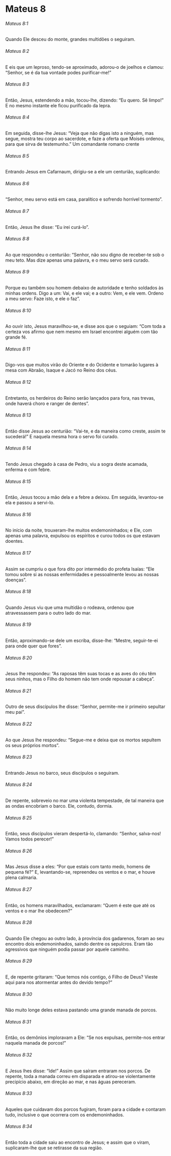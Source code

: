 # Mateus 8

###### Mateus 8:1

Quando Ele desceu do monte, grandes multidões o seguiram.

###### Mateus 8:2

E eis que um leproso, tendo-se aproximado, adorou-o de joelhos e clamou: “Senhor, se é da tua vontade podes purificar-me!”

###### Mateus 8:3

Então, Jesus, estendendo a mão, tocou-lhe, dizendo: “Eu quero. Sê limpo!” E no mesmo instante ele ficou purificado da lepra.

###### Mateus 8:4

Em seguida, disse-lhe Jesus: “Veja que não digas isto a ninguém, mas segue, mostra teu corpo ao sacerdote, e faze a oferta que Moisés ordenou, para que sirva de testemunho.” Um comandante romano crente

###### Mateus 8:5

Entrando Jesus em Cafarnaum, dirigiu-se a ele um centurião, suplicando:

###### Mateus 8:6

“Senhor, meu servo está em casa, paralítico e sofrendo horrível tormento”.

###### Mateus 8:7

Então, Jesus lhe disse: “Eu irei curá-lo”.

###### Mateus 8:8

Ao que respondeu o centurião: “Senhor, não sou digno de receber-te sob o meu teto. Mas dize apenas uma palavra, e o meu servo será curado.

###### Mateus 8:9

Porque eu também sou homem debaixo de autoridade e tenho soldados às minhas ordens. Digo a um: Vai, e ele vai; e a outro: Vem, e ele vem. Ordeno a meu servo: Faze isto, e ele o faz”.

###### Mateus 8:10

Ao ouvir isto, Jesus maravilhou-se, e disse aos que o seguiam: “Com toda a certeza vos afirmo que nem mesmo em Israel encontrei alguém com tão grande fé.

###### Mateus 8:11

Digo-vos que muitos virão do Oriente e do Ocidente e tomarão lugares à mesa com Abraão, Isaque e Jacó no Reino dos céus.

###### Mateus 8:12

Entretanto, os herdeiros do Reino serão lançados para fora, nas trevas, onde haverá choro e ranger de dentes”.

###### Mateus 8:13

Então disse Jesus ao centurião: “Vai-te, e da maneira como creste, assim te sucederá!” E naquela mesma hora o servo foi curado.

###### Mateus 8:14

Tendo Jesus chegado à casa de Pedro, viu a sogra deste acamada, enferma e com febre.

###### Mateus 8:15

Então, Jesus tocou a mão dela e a febre a deixou. Em seguida, levantou-se ela e passou a servi-lo.

###### Mateus 8:16

No início da noite, trouxeram-lhe muitos endemoninhados; e Ele, com apenas uma palavra, expulsou os espíritos e curou todos os que estavam doentes.

###### Mateus 8:17

Assim se cumpriu o que fora dito por intermédio do profeta Isaías: “Ele tomou sobre si as nossas enfermidades e pessoalmente levou as nossas doenças”.

###### Mateus 8:18

Quando Jesus viu que uma multidão o rodeava, ordenou que atravessassem para o outro lado do mar.

###### Mateus 8:19

Então, aproximando-se dele um escriba, disse-lhe: “Mestre, seguir-te-ei para onde quer que fores”.

###### Mateus 8:20

Jesus lhe respondeu: “As raposas têm suas tocas e as aves do céu têm seus ninhos, mas o Filho do homem não tem onde repousar a cabeça”.

###### Mateus 8:21

Outro de seus discípulos lhe disse: “Senhor, permite-me ir primeiro sepultar meu pai”.

###### Mateus 8:22

Ao que Jesus lhe respondeu: “Segue-me e deixa que os mortos sepultem os seus próprios mortos”.

###### Mateus 8:23

Entrando Jesus no barco, seus discípulos o seguiram.

###### Mateus 8:24

De repente, sobreveio no mar uma violenta tempestade, de tal maneira que as ondas encobriam o barco. Ele, contudo, dormia.

###### Mateus 8:25

Então, seus discípulos vieram despertá-lo, clamando: “Senhor, salva-nos! Vamos todos perecer!”

###### Mateus 8:26

Mas Jesus disse a eles: “Por que estais com tanto medo, homens de pequena fé?” E, levantando-se, repreendeu os ventos e o mar, e houve plena calmaria.

###### Mateus 8:27

Então, os homens maravilhados, exclamaram: “Quem é este que até os ventos e o mar lhe obedecem?”

###### Mateus 8:28

Quando Ele chegou ao outro lado, à província dos gadarenos, foram ao seu encontro dois endemoninhados, saindo dentre os sepulcros. Eram tão agressivos que ninguém podia passar por aquele caminho.

###### Mateus 8:29

E, de repente gritaram: “Que temos nós contigo, ó Filho de Deus? Vieste aqui para nos atormentar antes do devido tempo?”

###### Mateus 8:30

Não muito longe deles estava pastando uma grande manada de porcos.

###### Mateus 8:31

Então, os demônios imploravam a Ele: “Se nos expulsas, permite-nos entrar naquela manada de porcos!”

###### Mateus 8:32

E Jesus lhes disse: “Ide!” Assim que saíram entraram nos porcos. De repente, toda a manada correu em disparada e atirou-se violentamente precipício abaixo, em direção ao mar, e nas águas pereceram.

###### Mateus 8:33

Aqueles que cuidavam dos porcos fugiram, foram para a cidade e contaram tudo, inclusive o que ocorrera com os endemoninhados.

###### Mateus 8:34

Então toda a cidade saiu ao encontro de Jesus; e assim que o viram, suplicaram-lhe que se retirasse da sua região.

